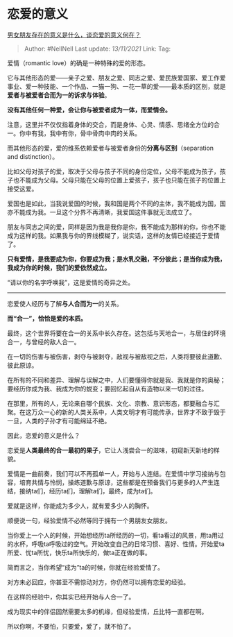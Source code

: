 # 恋爱的意义
[男女朋友存在的意义是什么，谈恋爱的意义何在？](https://www.zhihu.com/question/61467321/answer/2219718904)

> Author: #NellNell
> Last update: *13/11/2021*
> Link:
> Tag:

爱情（romantic love）的确是一种特殊的爱的形态。

它与其他形态的爱——亲子之爱、朋友之爱、同志之爱、爱民族爱国家、爱工作爱事业、爱一种技能、一个作品、一猫一狗、一花一草的爱——最本质的区别，就是**爱者与被爱者合而为一的诉求与体验**。

**没有其他任何一种爱，会让你与被爱者成为一体，而爱情会。**

注意，这里并不仅仅指着身体的交合，而是身体、心灵、情感、思绪全方位的合一。你中有我，我中有你，骨中骨肉中肉的关系。

而其他形态的爱，爱的维系依赖爱者与被爱者身份的**分离与区别**（separation and distinction）。

比如父母对孩子的爱，取决于父母与孩子不同的身份定位，父母不能成为孩子，孩子也不能成为父母。父母只能在父母的位置上爱孩子，孩子也只能在孩子的位置上接受这爱。

爱国也是如此，当我说爱国的时候，我和国是两个不同的主体，我不能成为国，国亦不能成为我。一旦这个分界不再清晰，我爱国这件事就无法成立了。

朋友与同志之间的爱，同样是因为我是我你是你，我不能成为那样的你，你也不能成为这样的我。如果我与你的界线模糊了，说实话，这样的友情已经接近于爱情了。

**只有爱情，是我要成为你，你要成为我；是水乳交融，不分彼此；是当你成为我，我成为你的时候，我们的爱依然成立。**

“请以你的名字呼唤我”，这是爱情的奇异之处。

---

恋爱使人经历与了解**与人合而为一**的关系。

**而“合一”，恰恰是爱的本质。**

最终，这个世界将要在合一的关系中长久存在。这包括与天地合一，与居住的环境合一，与曾经的敌人合一。

在一切的伤害与被伤害，剥夺与被剥夺，敌视与被敌视之后，人类将要彼此道歉、彼此原谅。

在所有的不同和差异、理解与误解之中，人们要懂得你就是我、我就是你的奥秘；要经历你成为我、我成为你的蜕变；要回忆起自从有造物以来一切的过往。

在那里，所有的人，无论来自哪个民族、文化、宗教、意识形态，都要融合与汇聚。在这万众一心的新的人类关系中，人类文明才有可能传承，世界才不致于毁于一旦，人类的子孙才有可能绵延不绝。

因此，恋爱的意义是什么？

恋爱是**人类最终的合一最初的果子**，它让人浅尝合一的滋味，初窥新天新地的样貌。

爱情是一曲前奏，我们可以不再孤单一人，开始与人连结。在爱情中学习接纳与包容，培育共情与怜悯，操练道歉与原谅，这些都是在预备我们与更多的人产生连结，接纳ta们，经历ta们，理解ta们，最终，成为ta们。

爱就是这样，你能成为多少人，就有爱多少人的胸怀。

顺便说一句，经验爱情不必然等同于拥有一个男朋友女朋友。

当你爱上一个人的时候，开始想经历ta所经历的一切，看ta看过的风景，用ta用过的水杯，呼吸ta呼吸过的空气。开始改变自己的日常习惯、喜好、性情。开始爱ta所爱、忧ta所忧，快乐ta所快乐的，做ta正在做的事。

简而言之，当你希望“成为”ta的时候，你就在经验爱情了。

对方未必回应，你甚至不需惊动对方，你仍然可以拥有恋爱的经验。

在这样的经验中，你其实已经开始与人合一了。

成为现实中的伴侣固然需要太多的机缘，但经验爱情，丘比特一直都在啊。

所以你啊，不要怕，只要爱，爱了，就不怕了。
